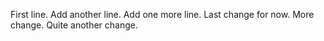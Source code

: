 First line.
Add another line.
Add one more line.
Last change for now.
More change.
Quite another change.
